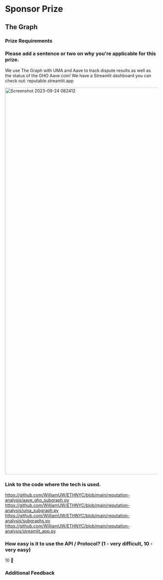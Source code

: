 
# Sponsor Prize

## The Graph

### Prize Requirements

### Please add a sentence or two on why you're applicable for this prize.
We use The Graph with UMA and Aave to track dispute results as well as the status of the GHO Aave coin! We have a Streamlit dashboard you can check out: reputable.streamlit.app

<img width="1273" alt="Screenshot 2023-09-24 082412" src="https://github.com/WilliamUW/ETHNYC/assets/22282583/1ac76f08-9dfd-41f7-a175-c34516236fef">

### Link to the code where the tech is used.
https://github.com/WilliamUW/ETHNYC/blob/main/reputation-analysis/aave_gho_subgraph.py
https://github.com/WilliamUW/ETHNYC/blob/main/reputation-analysis/uma_subgraph.py
https://github.com/WilliamUW/ETHNYC/blob/main/reputation-analysis/subgraphs.py
https://github.com/WilliamUW/ETHNYC/blob/main/reputation-analysis/streamlit_app.py

### How easy is it to use the API / Protocol? (1 - very difficult, 10 - very easy)

10 🌟

### Additional Feedback
